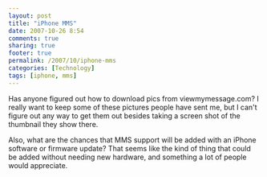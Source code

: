 ```yaml
---
layout: post
title: "iPhone MMS"
date: 2007-10-26 8:54
comments: true
sharing: true
footer: true
permalink: /2007/10/iphone-mms
categories: [Technology]
tags: [iphone, mms]
---
```

Has anyone figured out how to download pics from viewmymessage.com?  I really want to keep some of these pictures people have sent me, but I can't figure out any way to get them out besides taking a screen shot of the thumbnail they show there.

Also, what are the chances that MMS support will be added with an iPhone software or firmware update?  That seems like the kind of thing that could be added without needing new hardware, and something a lot of people would appreciate.
